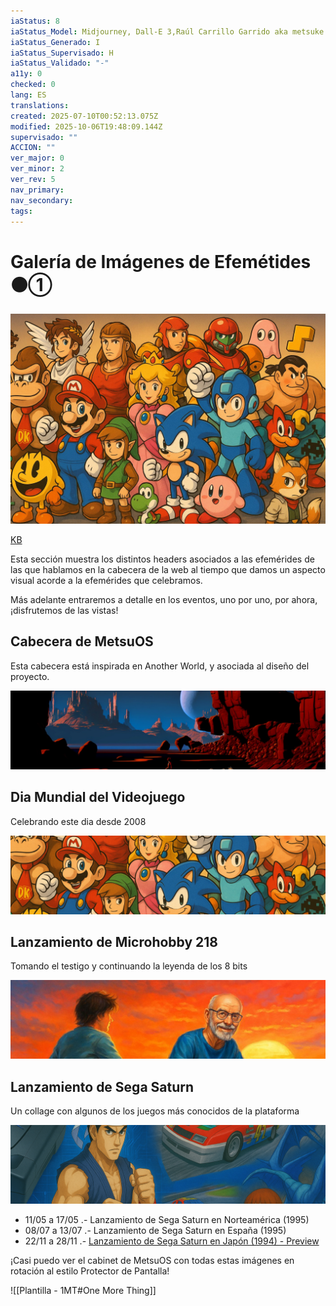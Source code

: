 ```yaml
---
iaStatus: 8
iaStatus_Model: Midjourney, Dall-E 3,Raúl Carrillo Garrido aka metsuke
iaStatus_Generado: I
iaStatus_Supervisado: H
iaStatus_Validado: "-"
a11y: 0
checked: 0
lang: ES
translations: 
created: 2025-07-10T00:52:13.075Z
modified: 2025-10-06T19:48:09.144Z
supervisado: ""
ACCION: ""
ver_major: 0
ver_minor: 2
ver_rev: 5
nav_primary: 
nav_secondary: 
tags:
---
```

# Galería de Imágenes de Efemétides  ⚫①

![Galeria Imagenes Cabecera](PublicBrain/_resources/2488e3400cbb8967b8c240f1095f5225_MD5.jpeg)

[KB](https://metsuke.com/kb.html)

Esta sección muestra los distintos headers asociados a las efemérides de las que hablamos en la cabecera de la web al tiempo que damos un aspecto visual acorde a la efemérides que celebramos.

Más adelante entraremos a detalle en los eventos, uno por uno, por ahora, ¡disfrutemos de las vistas!
## Cabecera de MetsuOS

Esta cabecera está inspirada en Another World, y asociada al diseño del proyecto.

![HeaderMetsuOS](PublicBrain/_resources/3fbf14c681c41cd616a48bf74553a796_MD5.jpeg)

## Dia Mundial del Videojuego

Celebrando este dia desde 2008

![Header Dia Mundial del Videojuego](PublicBrain/_resources/d2a885d88805ad9f6ae23a425f852dd5_MD5.jpeg)

## Lanzamiento de Microhobby 218

Tomando el testigo y continuando la leyenda de los 8 bits

![Header Lanzamiento de Microhobby 218](PublicBrain/_resources/06d9c68047c3520d56eef7592667e89d_MD5.jpeg)

## Lanzamiento de Sega Saturn

Un collage con algunos de los juegos más conocidos de la plataforma

![HeaderLanzamientoSegaSaturn](PublicBrain/_resources/1a94d0a2680b966e8fbbba71cd81179c_MD5.jpeg)

* 11/05 a 17/05 .- Lanzamiento de Sega Saturn en Norteamérica (1995)
* 08/07 a 13/07 .- Lanzamiento de Sega Saturn en España (1995)
* 22/11 a 28/11 .- [Lanzamiento de Sega Saturn en Japón (1994) - Preview](https://metsuke.com/?test_date=Nov_22)

¡Casi puedo ver el cabinet de MetsuOS con todas estas imágenes en rotación al estilo Protector de Pantalla!

![[Plantilla - 1MT#One More Thing]]
